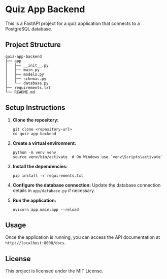 # Quiz App Backend

This is a FastAPI project for a quiz application that connects to a PostgreSQL database.

## Project Structure

```
quiz-app-backend
├── app
│   ├── __init__.py
│   ├── main.py
│   ├── models.py
│   ├── schemas.py
│   └── database.py
├── requirements.txt
└── README.md
```

## Setup Instructions

1. **Clone the repository:**
   ```
   git clone <repository-url>
   cd quiz-app-backend
   ```

2. **Create a virtual environment:**
   ```
   python -m venv venv
   source venv/bin/activate  # On Windows use `venv\Scripts\activate`
   ```

3. **Install the dependencies:**
   ```
   pip install -r requirements.txt
   ```

4. **Configure the database connection:**
   Update the database connection details in `app/database.py` if necessary.

5. **Run the application:**
   ```
   uvicorn app.main:app --reload
   ```

## Usage

Once the application is running, you can access the API documentation at `http://localhost:8000/docs`.

## License

This project is licensed under the MIT License.